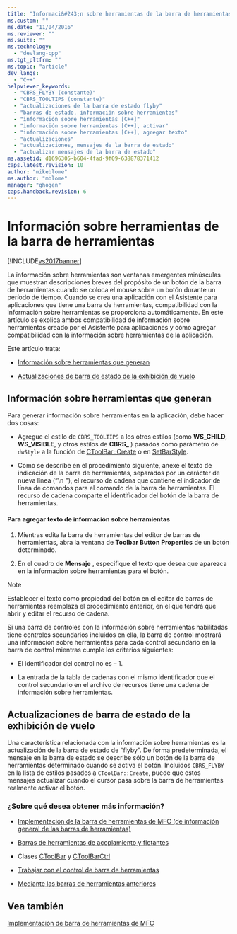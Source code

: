 ```yaml
---
title: "Informaci&#243;n sobre herramientas de la barra de herramientas | Microsoft Docs"
ms.custom: ""
ms.date: "11/04/2016"
ms.reviewer: ""
ms.suite: ""
ms.technology: 
  - "devlang-cpp"
ms.tgt_pltfrm: ""
ms.topic: "article"
dev_langs: 
  - "C++"
helpviewer_keywords: 
  - "CBRS_FLYBY (constante)"
  - "CBRS_TOOLTIPS (constante)"
  - "actualizaciones de la barra de estado flyby"
  - "barras de estado, información sobre herramientas"
  - "información sobre herramientas [C++]"
  - "información sobre herramientas [C++], activar"
  - "información sobre herramientas [C++], agregar texto"
  - "actualizaciones"
  - "actualizaciones, mensajes de la barra de estado"
  - "actualizar mensajes de la barra de estado"
ms.assetid: d1696305-b604-4fad-9f09-638878371412
caps.latest.revision: 10
author: "mikeblome"
ms.author: "mblome"
manager: "ghogen"
caps.handback.revision: 6
---
```

# Informaci&#243;n sobre herramientas de la barra de herramientas
[!INCLUDE[vs2017banner](../assembler/inline/includes/vs2017banner.md)]

La información sobre herramientas son ventanas emergentes minúsculas que muestran descripciones breves del propósito de un botón de la barra de herramientas cuando se coloca el mouse sobre un botón durante un período de tiempo.  Cuando se crea una aplicación con el Asistente para aplicaciones que tiene una barra de herramientas, compatibilidad con la información sobre herramientas se proporciona automáticamente.  En este artículo se explica ambos compatibilidad de información sobre herramientas creado por el Asistente para aplicaciones y cómo agregar compatibilidad con la información sobre herramientas de la aplicación.  
  
 Este artículo trata:  
  
-   [Información sobre herramientas que generan](#_core_activating_tool_tips)  
  
-   [Actualizaciones de barra de estado de la exhibición de vuelo](#_core_fly_by_status_bar_updates)  
  
##  <a name="_core_activating_tool_tips"></a> Información sobre herramientas que generan  
 Para generar información sobre herramientas en la aplicación, debe hacer dos cosas:  
  
-   Agregue el estilo de `CBRS_TOOLTIPS` a los otros estilos \(como **WS\_CHILD**, **WS\_VISIBLE**, y otros estilos de **CBRS\_** \) pasados como parámetro de `dwStyle` a la función de [CToolBar::Create](../Topic/CToolBar::Create.md) o en [SetBarStyle](../Topic/CControlBar::SetBarStyle.md).  
  
-   Como se describe en el procedimiento siguiente, anexe el texto de indicación de la barra de herramientas, separados por un carácter de nueva línea \(“\\n "\), el recurso de cadena que contiene el indicador de línea de comandos para el comando de la barra de herramientas.  El recurso de cadena comparte el identificador del botón de la barra de herramientas.  
  
#### Para agregar texto de información sobre herramientas  
  
1.  Mientras edita la barra de herramientas del editor de barras de herramientas, abra la ventana de **Toolbar Button Properties** de un botón determinado.  
  
2.  En el cuadro de **Mensaje** , especifique el texto que desea que aparezca en la información sobre herramientas para el botón.  
  
> [!NOTE]
>  Establecer el texto como propiedad del botón en el editor de barras de herramientas reemplaza el procedimiento anterior, en el que tendrá que abrir y editar el recurso de cadena.  
  
 Si una barra de controles con la información sobre herramientas habilitadas tiene controles secundarios incluidos en ella, la barra de control mostrará una información sobre herramientas para cada control secundario en la barra de control mientras cumple los criterios siguientes:  
  
-   El identificador del control no es – 1.  
  
-   La entrada de la tabla de cadenas con el mismo identificador que el control secundario en el archivo de recursos tiene una cadena de información sobre herramientas.  
  
##  <a name="_core_fly_by_status_bar_updates"></a> Actualizaciones de barra de estado de la exhibición de vuelo  
 Una característica relacionada con la información sobre herramientas es la actualización de la barra de estado de “flyby”.  De forma predeterminada, el mensaje en la barra de estado se describe sólo un botón de la barra de herramientas determinado cuando se activa el botón.  Incluidos `CBRS_FLYBY` en la lista de estilos pasados a `CToolBar::Create`, puede que estos mensajes actualizar cuando el cursor pasa sobre la barra de herramientas realmente activar el botón.  
  
### ¿Sobre qué desea obtener más información?  
  
-   [Implementación de la barra de herramientas de MFC \(de información general de las barras de herramientas\)](../mfc/mfc-toolbar-implementation.md)  
  
-   [Barras de herramientas de acoplamiento y flotantes](../mfc/docking-and-floating-toolbars.md)  
  
-   Clases [CToolBar](../mfc/reference/ctoolbar-class.md) y [CToolBarCtrl](../mfc/reference/ctoolbarctrl-class.md)  
  
-   [Trabajar con el control de barra de herramientas](../mfc/working-with-the-toolbar-control.md)  
  
-   [Mediante las barras de herramientas anteriores](../mfc/using-your-old-toolbars.md)  
  
## Vea también  
 [Implementación de barra de herramientas de MFC](../mfc/mfc-toolbar-implementation.md)